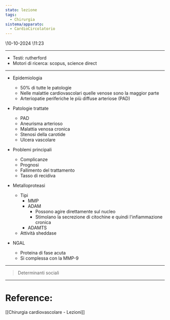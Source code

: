 ```yaml
---
stato: lezione
tags:
  - Chirurgia
sistema/apparato:
  - CardioCircolatorio
---
```

\10-10-2024 \11:23

--- 

- Testi: rutherford 
- Motori di ricerca: scopus, science direct

---
- Epidemiologia
	- 50% di tutte le patologie
	- Nelle malattie cardiovascolari quelle venose sono la maggior parte
	- Arteriopatie periferiche le più diffuse arteriose (PAD)
- Patologie trattate
	- PAD
	- Aneurisma arterioso
	- Malattia venosa cronica
	- Stenosi della carotide
	- Ulcera vascolare
- Problemi principali
	- Complicanze
	- Prognosi
	- Fallimento del trattamento
	- Tasso di recidiva

- Metalloproteasi
	- Tipi
		- MMP
		- ADAM
			- Possono agire direttamente sul nucleo
			- Stimolano la secrezione di citochine e quindi l'infiammazione cronica
		- ADAMTS
	- Attività sheddase

- NGAL
	- Proteina di fase acuta
	- Si complessa con la MMP-9 

---
> Determinanti sociali















--- 
# Reference:
[[Chirurgia cardiovascolare - Lezioni]]
